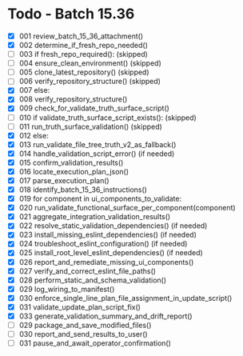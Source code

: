 # Todo - Batch 15.36

- [X] 001 review_batch_15_36_attachment()
- [X] 002 determine_if_fresh_repo_needed()
- [ ] 003 if fresh_repo_required(): (skipped)
- [ ] 004     ensure_clean_environment() (skipped)
- [ ] 005     clone_latest_repository() (skipped)
- [ ] 006     verify_repository_structure() (skipped)
- [X] 007 else:
- [X] 008     verify_repository_structure()
- [X] 009 check_for_validate_truth_surface_script()
- [ ] 010 if validate_truth_surface_script_exists(): (skipped)
- [ ] 011     run_truth_surface_validation() (skipped)
- [X] 012 else:
- [X] 013     run_validate_file_tree_truth_v2_as_fallback()
- [X] 014 handle_validation_script_error() (if needed)
- [X] 015 confirm_validation_results()
- [X] 016 locate_execution_plan_json()
- [X] 017 parse_execution_plan()
- [X] 018 identify_batch_15_36_instructions()
- [X] 019 for component in ui_components_to_validate:
- [X] 020     run_validate_functional_surface_per_component(component)
- [X] 021 aggregate_integration_validation_results()
- [X] 022 resolve_static_validation_dependencies() (if needed)
- [X] 023 install_missing_eslint_dependencies() (if needed)
- [X] 024 troubleshoot_eslint_configuration() (if needed)
- [X] 025 install_root_level_eslint_dependencies() (if needed)
- [X] 026 report_and_remediate_missing_ui_components()
- [X] 027 verify_and_correct_eslint_file_paths()
- [X] 028 perform_static_and_schema_validation()
- [X] 029 log_wiring_to_manifest()
- [X] 030 enforce_single_line_plan_file_assignment_in_update_script()
- [X] 031 validate_update_plan_script_fix()
- [X] 033 generate_validation_summary_and_drift_report()
- [ ] 029 package_and_save_modified_files()
- [ ] 030 report_and_send_results_to_user()
- [ ] 031 pause_and_await_operator_confirmation()
